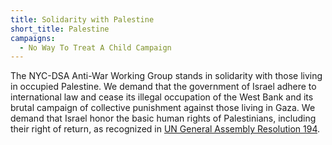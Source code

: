 ```yaml
---
title: Solidarity with Palestine
short_title: Palestine
campaigns:
  - No Way To Treat A Child Campaign
---
```


The NYC-DSA Anti-War Working Group stands in solidarity with those living in occupied Palestine. We demand that the government of Israel adhere to international law and cease its illegal occupation of the West Bank and its brutal campaign of collective punishment against those living in Gaza. We demand that Israel honor the basic human rights of Palestinians, including their right of return, as recognized in [UN General Assembly Resolution 194](https://www.un.org/unispal/data-collection/general-assembly/).
